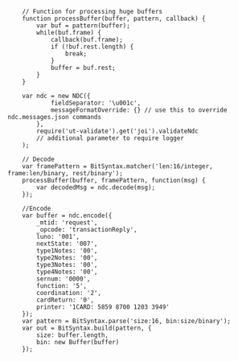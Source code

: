         // Function for processing huge buffers
        function processBuffer(buffer, pattern, callback) {
            var buf = pattern(buffer);
            while(buf.frame) {
                callback(buf.frame);
                if (!buf.rest.length) {
                    break;
                }
                buffer = buf.rest;
            }
        }

        var ndc = new NDC({
                fieldSeparator: '\u001c',
                messageFormatOverride: {} // use this to override ndc.messages.json commands
            },
            require('ut-validate').get('joi').validateNdc
            // additional parameter to require logger
        );

        // Decode
        var framePattern = BitSyntax.matcher('len:16/integer, frame:len/binary, rest/binary');
        processBuffer(buffer, framePattern, function(msg) {
            var decodedMsg = ndc.decode(msg);
        });

        //Encode
        var buffer = ndc.encode({
            _mtid: 'request',
            _opcode: 'transactionReply',
            luno: '001',
            nextState: '007',
            type1Notes: '00',
            type2Notes: '00',
            type3Notes: '00',
            type4Notes: '00',
            sernum: '0000',
            function: '5',
            coordination: '2',
            cardReturn: '0',
            printer: '1CARD: 5859 8700 1203 3949'
        });
        var pattern = BitSyntax.parse('size:16, bin:size/binary');
        var out = BitSyntax.build(pattern, {
            size: buffer.length,
            bin: new Buffer(buffer)
        });